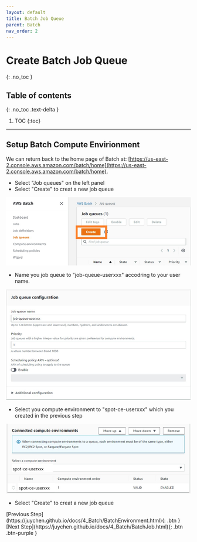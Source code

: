 ```yaml
---
layout: default
title: Batch Job Queue
parent: Batch
nav_order: 2
---
```


# Create Batch Job Queue
{: .no_toc }

## Table of contents
{: .no_toc .text-delta }

1. TOC
{:toc}

---

## Setup Batch Compute Envirionment

We can return back to the home page of Batch at: [https://us-east-2.console.aws.amazon.com/batch/home](https://us-east-2.console.aws.amazon.com/batch/home).

- Select "Job queues" on the left panel
- Select "Create" to creat a new job queue

![Image](../../src/img/Batch/Batch-queue1.jpg)

- Name you job queue to "job-queue-userxxx" accodring to your user name.

![Image](../../src/img/Batch/Batch-queue2.jpg)

- Select you compute environment to "spot-ce-userxxx" which you created in the previous step

![Image](../../src/img/Batch/Batch-queue3.jpg)

- Select "Create" to creat a new job queue


<div class="code-example" markdown="1">
[Previous Step](https://juychen.github.io/docs/4_Batch/BatchEnvironment.html){: .btn }
[Next Step](https://juychen.github.io/docs/4_Batch/BatchJob.html){: .btn .btn-purple }
</div>